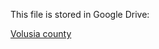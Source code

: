 This file is stored in Google Drive:

[Volusia county](https://drive.google.com/drive/folders/18I6xax3e0PXKYLwvitPzvzsT_A3fEevh?usp=drive_link)